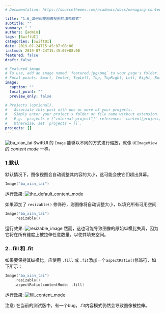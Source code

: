 ```yaml
---
# Documentation: https://sourcethemes.com/academic/docs/managing-content/

title: "1.6_如何调整图像视图的填充模式"
subtitle: ""
summary: " "
authors: [admin]
tags: [SwiftUI]
categories: [SwiftUI]
date: 2019-07-24T15:45:07+08:00
lastmod: 2019-07-24T15:45:07+08:00
featured: false
draft: false

# Featured image
# To use, add an image named `featured.jpg/png` to your page's folder.
# Focal points: Smart, Center, TopLeft, Top, TopRight, Left, Right, BottomLeft, Bottom, BottomRight.
image:
  caption: ""
  focal_point: ""
  preview_only: false

# Projects (optional).
#   Associate this post with one or more of your projects.
#   Simply enter your project's folder or file name without extension.
#   E.g. `projects = ["internal-project"]` references `content/project/deep-learning/index.md`.
#   Otherwise, set `projects = []`.
projects: []
---
```


![ba_xian_tai](img/ba_xian_tai.png)
SwiftUI 的 `Image` 能够以不同的方式进行缩放，就像 `UIImageView` 的 _content mode_ 一样。

### 1.默认
默认情况下，图像视图会自动调整其内容的大小，这可能会使它们超出屏幕。
```swift
Image("ba_xian_tai")
```
运行效果:
![the_default_content_mode](img/the_default_content_mode.png "default content mode")

如果添加了 `resizable()` 修饰符，则图像将自动调整大小，以填充所有可用空间: 
```swift
Image("ba_xian_tai")
    .resizable()
```
运行效果:
![resizable_image](img/resizable_image.png "resizable image")
然而，这也可能导致图像的原始纵横比失真，因为它将在所有维度上被拉伸任意数量，以使其填充空间。

### 2. .fill 和 .fit
如果要保持其纵横比，应使用 `.fill` 或 `.fit`添加一个`aspectRatio()`修饰符，如下所示：
```swift
Image("ba_xian_tai")
    .resizable()
    .aspectRatio(contentMode: .fill)
```
运行效果:
![fill_content_mode](img/fill_content_mode.png "content mode = .fill")

注意: 在当前的测试版中，有一个bug，.fit内容模式仍然会导致图像被拉伸。
